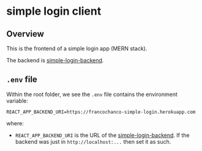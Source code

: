 # simple login client

## Overview

This is the frontend of a simple login app (MERN stack).

The backend is [simple-login-backend](https://github.com/iamfranco/simple-login-backend).

## `.env` file

Within the root folder, we see the `.env` file contains the environment variable:

```
REACT_APP_BACKEND_URI=https://francochanco-simple-login.herokuapp.com
```

where:

- `REACT_APP_BACKEND_URI` is the URL of the [simple-login-backend](https://github.com/iamfranco/simple-login-backend). If the backend was just in `http://localhost:...` then set it as such.

